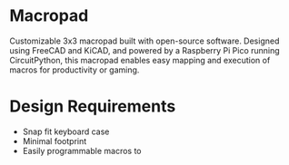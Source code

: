 # Macropad
Customizable 3x3 macropad built with open-source software.
Designed using FreeCAD and KiCAD, and powered by a Raspberry Pi Pico running CircuitPython, this macropad enables easy mapping and execution of macros for productivity or gaming.

# Design Requirements
- Snap fit keyboard case
- Minimal footprint
- Easily programmable macros to 
